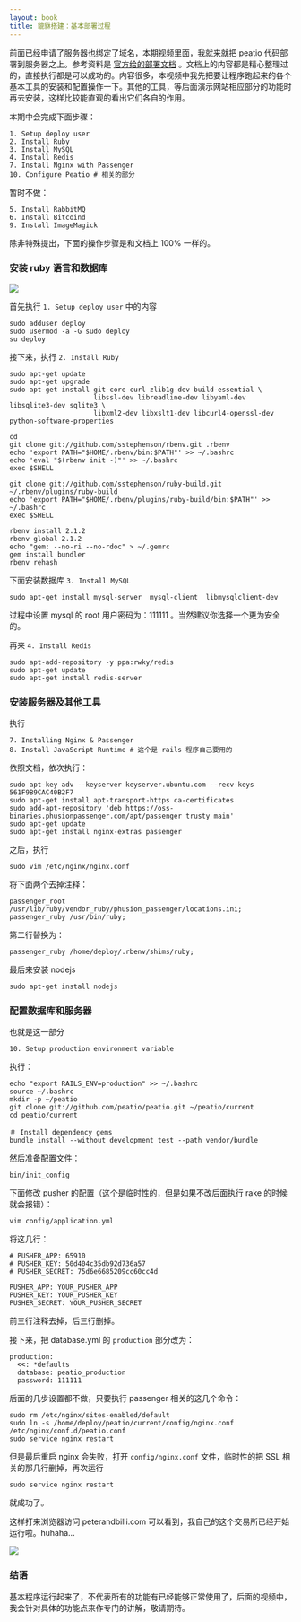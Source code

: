 ```yaml
---
layout: book
title: 貔貅搭建：基本部署过程
---
```


前面已经申请了服务器也绑定了域名，本期视频里面，我就来就把 peatio 代码部署到服务器之上。参考资料是 [官方给的部署文档](https://github.com/peatio/peatio/blob/master/doc/deploy-ubuntu.md) 。文档上的内容都是精心整理过的，直接执行都是可以成功的。内容很多，本视频中我先把要让程序跑起来的各个基本工具的安装和配置操作一下。其他的工具，等后面演示网站相应部分的功能时再去安装，这样比较能直观的看出它们各自的作用。

本期中会完成下面步骤：

    1. Setup deploy user
    2. Install Ruby
    3. Install MySQL
    4. Install Redis
    7. Install Nginx with Passenger
    10. Configure Peatio # 相关的部分

暂时不做：

    5. Install RabbitMQ
    6. Install Bitcoind
    9. Install ImageMagick


<!-- 本文档中把都运行了那些具体的命令都记录一下吧，便于后面对照，或者重装服务器的话，复现整个场景 -->

除非特殊提出，下面的操作步骤是和文档上 100% 一样的。

### 安装 ruby 语言和数据库

![](http://media.happycasts.net/pic/peterpic/ruby-lang.png)

首先执行 `1. Setup deploy user` 中的内容

    sudo adduser deploy
    sudo usermod -a -G sudo deploy
    su deploy

接下来，执行 `2. Install Ruby`

    sudo apt-get update
    sudo apt-get upgrade
    sudo apt-get install git-core curl zlib1g-dev build-essential \
                         libssl-dev libreadline-dev libyaml-dev libsqlite3-dev sqlite3 \
                         libxml2-dev libxslt1-dev libcurl4-openssl-dev python-software-properties

    cd
    git clone git://github.com/sstephenson/rbenv.git .rbenv
    echo 'export PATH="$HOME/.rbenv/bin:$PATH"' >> ~/.bashrc
    echo 'eval "$(rbenv init -)"' >> ~/.bashrc
    exec $SHELL

    git clone git://github.com/sstephenson/ruby-build.git ~/.rbenv/plugins/ruby-build
    echo 'export PATH="$HOME/.rbenv/plugins/ruby-build/bin:$PATH"' >> ~/.bashrc
    exec $SHELL

    rbenv install 2.1.2
    rbenv global 2.1.2
    echo "gem: --no-ri --no-rdoc" > ~/.gemrc
    gem install bundler
    rbenv rehash


下面安装数据库 `3. Install MySQL`

    sudo apt-get install mysql-server  mysql-client  libmysqlclient-dev

过程中设置 mysql 的 root 用户密码为：111111 。当然建议你选择一个更为安全的。


再来 `4. Install Redis`

    sudo apt-add-repository -y ppa:rwky/redis
    sudo apt-get update
    sudo apt-get install redis-server

<!-- redis 必须得安装，不然后面要报错 -->

### 安装服务器及其他工具

执行

    7. Installing Nginx & Passenger
    8. Install JavaScript Runtime # 这个是 rails 程序自己要用的


依照文档，依次执行：

    sudo apt-key adv --keyserver keyserver.ubuntu.com --recv-keys 561F9B9CAC40B2F7
    sudo apt-get install apt-transport-https ca-certificates
    sudo add-apt-repository 'deb https://oss-binaries.phusionpassenger.com/apt/passenger trusty main'
    sudo apt-get update
    sudo apt-get install nginx-extras passenger

之后，执行

    sudo vim /etc/nginx/nginx.conf

将下面两个去掉注释：

    passenger_root /usr/lib/ruby/vendor_ruby/phusion_passenger/locations.ini;
    passenger_ruby /usr/bin/ruby;

第二行替换为：

    passenger_ruby /home/deploy/.rbenv/shims/ruby;


最后来安装 nodejs

    sudo apt-get install nodejs

<!-- 不需要 passenger-install-nginx-module 这一步
按照 https://github.com/peatio/peatio/blob/master/doc/deploy-ubuntu.md
安装 passenger 定制过的 nginx -->


### 配置数据库和服务器

也就是这一部分

    10. Setup production environment variable

执行：

    echo "export RAILS_ENV=production" >> ~/.bashrc
    source ~/.bashrc
    mkdir -p ~/peatio
    git clone git://github.com/peatio/peatio.git ~/peatio/current
    cd peatio/current

    ＃ Install dependency gems
    bundle install --without development test --path vendor/bundle

然后准备配置文件：

    bin/init_config

下面修改 pusher 的配置（这个是临时性的，但是如果不改后面执行 rake 的时候就会报错）：

    vim config/application.yml

将这几行：

    # PUSHER_APP: 65910
    # PUSHER_KEY: 50d404c35db92d736a57
    # PUSHER_SECRET: 75d6e6685209cc60cc4d

    PUSHER_APP: YOUR_PUSHER_APP
    PUSHER_KEY: YOUR_PUSHER_KEY
    PUSHER_SECRET: YOUR_PUSHER_SECRET

前三行注释去掉，后三行删掉。


接下来，把 database.yml 的 `production` 部分改为：

    production:
      <<: *defaults
      database: peatio_production
      password: 111111

<!-- - 修改 push 在 application.yml 和 这个 database.yml 的数据之后，不用重启服务器 后续 rake 命令就可以成功-->

<!--
- bitcoind
  - 第6步中，填入
    - happypeter
    - p111111

- Setup bitcoind rpc endpoint
  - vim config/currencies.yml

      rpc: http://happypeter:p111111@127.0.0.1:18332 -->

<!-- 缺少 pusher 配置 rake db:setup 这一步会报错 -->

后面的几步设置都不做，只要执行 passenger 相关的这几个命令：

    sudo rm /etc/nginx/sites-enabled/default
    sudo ln -s /home/deploy/peatio/current/config/nginx.conf /etc/nginx/conf.d/peatio.conf
    sudo service nginx restart

但是最后重启 nginx 会失败，打开 `config/nginx.conf` 文件，临时性的把 SSL 相关的那几行删掉，再次运行

    sudo service nginx restart

就成功了。

这样打来浏览器访问 peterandbilli.com 可以看到，我自己的这个交易所已经开始运行啦。huhaha...

![](http://media.happycasts.net/pic/peterpic/peatio_shot.png)

### 结语

基本程序运行起来了，不代表所有的功能有已经能够正常使用了，后面的视频中，我会针对具体的功能点来作专门的讲解，敬请期待。

